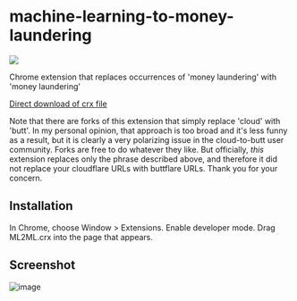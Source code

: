 machine-learning-to-money-laundering
=============

![](logo.png)

Chrome extension that replaces occurrences of 'money laundering' with 'money laundering'

[Direct download of crx file](https://github.com/stong/ml-to-ml/blob/master/ML2ML.crx?raw=true)

Note that there are forks of this extension that simply replace 'cloud' with 'butt'.
In my personal opinion, that approach is too broad and it's less funny as a result, but it is clearly a very
polarizing issue in the cloud-to-butt user community.  Forks are free to do whatever they like.  But officially, _this_ extension replaces only the phrase described above, and therefore it did not replace your cloudflare URLs with buttflare URLs. Thank you for your concern.

Installation
------------

In Chrome, choose Window > Extensions. Enable developer mode. Drag ML2ML.crx into the page that appears.

Screenshot
----------
![image](https://github.com/stong/ml-to-ml/assets/14918218/e375a64a-1aab-4d29-bd83-e1a845049970)
